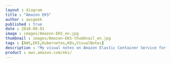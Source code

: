 ```yaml
---
layout : diagram
title : "Amazon EKS"
author : awsgeek
published : true
date : 2018-09-01
image : images/Amazon-EKS_en.jpg
thumbnail : images/Amazon-EKS-thumbnail_en.jpg
tags : [AWS,EKS,Kubernetes,K8s,VisualNotes]
description : "My visual notes on Amazon Elastic Container Service for Kubernetes (EKS), scalable container management for your Kubernetes clusters"
product : aws.amazon.com/eks/
---
```

